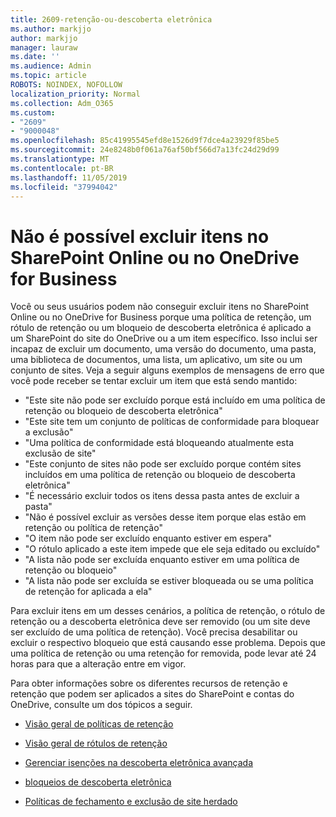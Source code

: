 ```yaml
---
title: 2609-retenção-ou-descoberta eletrônica
ms.author: markjjo
author: markjjo
manager: lauraw
ms.date: ''
ms.audience: Admin
ms.topic: article
ROBOTS: NOINDEX, NOFOLLOW
localization_priority: Normal
ms.collection: Adm_O365
ms.custom:
- "2609"
- "9000048"
ms.openlocfilehash: 85c41995545efd8e1526d9f7dce4a23929f85be5
ms.sourcegitcommit: 24e8248b0f061a76af50bf566d7a13fc24d29d99
ms.translationtype: MT
ms.contentlocale: pt-BR
ms.lasthandoff: 11/05/2019
ms.locfileid: "37994042"
---
```

# <a name="unable-to-delete-items-in-sharepoint-online-or-onedrive-for-business"></a>Não é possível excluir itens no SharePoint Online ou no OneDrive for Business

Você ou seus usuários podem não conseguir excluir itens no SharePoint Online ou no OneDrive for Business porque uma política de retenção, um rótulo de retenção ou um bloqueio de descoberta eletrônica é aplicado a um SharePoint do site do OneDrive ou a um item específico. Isso inclui ser incapaz de excluir um documento, uma versão do documento, uma pasta, uma biblioteca de documentos, uma lista, um aplicativo, um site ou um conjunto de sites. Veja a seguir alguns exemplos de mensagens de erro que você pode receber se tentar excluir um item que está sendo mantido:

- "Este site não pode ser excluído porque está incluído em uma política de retenção ou bloqueio de descoberta eletrônica"
- "Este site tem um conjunto de políticas de conformidade para bloquear a exclusão"
- "Uma política de conformidade está bloqueando atualmente esta exclusão de site"
- "Este conjunto de sites não pode ser excluído porque contém sites incluídos em uma política de retenção ou bloqueio de descoberta eletrônica"
- "É necessário excluir todos os itens dessa pasta antes de excluir a pasta"
- "Não é possível excluir as versões desse item porque elas estão em retenção ou política de retenção"
- "O item não pode ser excluído enquanto estiver em espera"
- "O rótulo aplicado a este item impede que ele seja editado ou excluído"
- "A lista não pode ser excluída enquanto estiver em uma política de retenção ou bloqueio"
- "A lista não pode ser excluída se estiver bloqueada ou se uma política de retenção for aplicada a ela"

Para excluir itens em um desses cenários, a política de retenção, o rótulo de retenção ou a descoberta eletrônica deve ser removido (ou um site deve ser excluído de uma política de retenção). Você precisa desabilitar ou excluir o respectivo bloqueio que está causando esse problema. Depois que uma política de retenção ou uma retenção for removida, pode levar até 24 horas para que a alteração entre em vigor. 

Para obter informações sobre os diferentes recursos de retenção e retenção que podem ser aplicados a sites do SharePoint e contas do OneDrive, consulte um dos tópicos a seguir.

- [Visão geral de políticas de retenção](https://docs.microsoft.com/microsoft-365/compliance/retention-policies)

- [Visão geral de rótulos de retenção](https://docs.microsoft.com/microsoft-365/compliance/labels)

- [Gerenciar isenções na descoberta eletrônica avançada](https://docs.microsoft.com/microsoft-365/compliance/managing-holds)

- [bloqueios de descoberta eletrônica](https://docs.microsoft.com/microsoft-365/compliance/ediscovery-cases#step-4-place-content-locations-on-hold)

- [Políticas de fechamento e exclusão de site herdado](https://support.office.com/article/Use-policies-for-site-closure-and-deletion-A8280D82-27FD-48C5-9ADF-8A5431208BA5)
